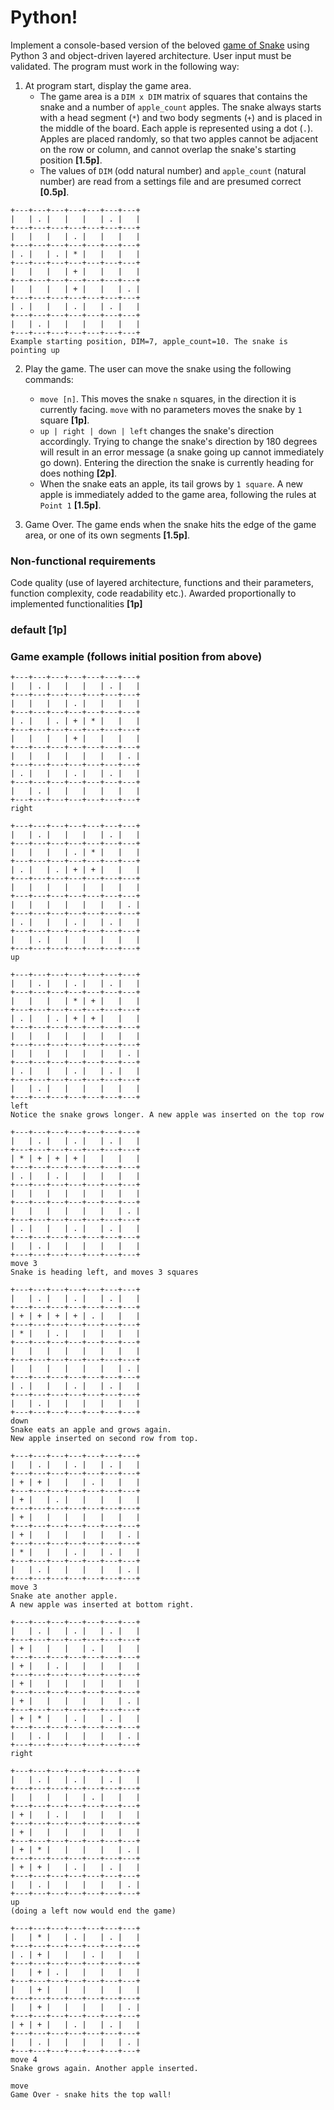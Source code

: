 # Python!
Implement a console-based version of the beloved [game of Snake](https://www.google.com/search?q=play+snake) using Python 3 and object-driven layered architecture. User input must be validated. The program must work in the following way:
1. At program start, display the game area.
   - The game area is a `DIM x DIM` matrix of squares that contains the snake and a number of `apple_count` apples. The snake always starts with a head segment (`*`) and two body segments (`+`) and is placed in the middle of the board. Each apple is represented using a dot (`.`). Apples are placed randomly, so that two apples cannot be adjacent on the row or column, and cannot overlap the snake's starting position **[1.5p]**.
   - The values of `DIM` (odd natural number) and `apple_count` (natural number) are read from a settings file and are presumed correct **[0.5p]**.
```
+---+---+---+---+---+---+---+
|   | . |   |   |   | . |   |
+---+---+---+---+---+---+---+
|   |   |   | . |   |   |   |
+---+---+---+---+---+---+---+
| . |   | . | * |   |   |   |
+---+---+---+---+---+---+---+
|   |   |   | + |   |   |   |
+---+---+---+---+---+---+---+
|   |   |   | + |   |   | . |
+---+---+---+---+---+---+---+
| . |   |   | . |   | . |   |
+---+---+---+---+---+---+---+
|   | . |   |   |   |   |   |
+---+---+---+---+---+---+---+
Example starting position, DIM=7, apple_count=10. The snake is pointing up
```

2. Play the game. The user can move the snake using the following commands:
    - `move [n]`. This moves the snake `n` squares, in the direction it is currently facing. `move` with no parameters moves the snake by `1` square **[1p]**.
    - `up | right | down | left` changes the snake's direction accordingly. Trying to change the snake's direction by 180 degrees will result in an error message (a snake going up cannot immediately go down). Entering the direction the snake is currently heading for does nothing **[2p]**.
    - When the snake eats an apple, its tail grows by `1 square`. A new apple is immediately added to the game area, following the rules at `Point 1` **[1.5p]**.

3. Game Over. The game ends when the snake hits the edge of the game area, or one of its own segments **[1.5p]**.

### Non-functional requirements
Code quality (use of layered architecture, functions and their parameters, function complexity, code readability etc.). Awarded proportionally to implemented functionalities **[1p]**
### default **[1p]**

### Game example (follows initial position from above)
```
+---+---+---+---+---+---+---+
|   | . |   |   |   | . |   |
+---+---+---+---+---+---+---+
|   |   |   | . |   |   |   |
+---+---+---+---+---+---+---+
| . |   | . | + | * |   |   |
+---+---+---+---+---+---+---+
|   |   |   | + |   |   |   |
+---+---+---+---+---+---+---+
|   |   |   |   |   |   | . |
+---+---+---+---+---+---+---+
| . |   |   | . |   | . |   |
+---+---+---+---+---+---+---+
|   | . |   |   |   |   |   |
+---+---+---+---+---+---+---+
right
```

```
+---+---+---+---+---+---+---+
|   | . |   |   |   | . |   |
+---+---+---+---+---+---+---+
|   |   |   | . | * |   |   |
+---+---+---+---+---+---+---+
| . |   | . | + | + |   |   |
+---+---+---+---+---+---+---+
|   |   |   |   |   |   |   |
+---+---+---+---+---+---+---+
|   |   |   |   |   |   | . |
+---+---+---+---+---+---+---+
| . |   |   | . |   | . |   |
+---+---+---+---+---+---+---+
|   | . |   |   |   |   |   |
+---+---+---+---+---+---+---+
up
```

```
+---+---+---+---+---+---+---+
|   | . |   | . |   | . |   |
+---+---+---+---+---+---+---+
|   |   |   | * | + |   |   |
+---+---+---+---+---+---+---+
| . |   | . | + | + |   |   |
+---+---+---+---+---+---+---+
|   |   |   |   |   |   |   |
+---+---+---+---+---+---+---+
|   |   |   |   |   |   | . |
+---+---+---+---+---+---+---+
| . |   |   | . |   | . |   |
+---+---+---+---+---+---+---+
|   | . |   |   |   |   |   |
+---+---+---+---+---+---+---+
left
Notice the snake grows longer. A new apple was inserted on the top row
```

```
+---+---+---+---+---+---+---+
|   | . |   | . |   | . |   |
+---+---+---+---+---+---+---+
| * | + | + | + |   |   |   |
+---+---+---+---+---+---+---+
| . |   | . |   |   |   |   |
+---+---+---+---+---+---+---+
|   |   |   |   |   |   |   |
+---+---+---+---+---+---+---+
|   |   |   |   |   |   | . |
+---+---+---+---+---+---+---+
| . |   |   | . |   | . |   |
+---+---+---+---+---+---+---+
|   | . |   |   |   |   |   |
+---+---+---+---+---+---+---+
move 3
Snake is heading left, and moves 3 squares
```

```
+---+---+---+---+---+---+---+
|   | . |   | . |   | . |   |
+---+---+---+---+---+---+---+
| + | + | + | + | . |   |   |
+---+---+---+---+---+---+---+
| * |   | . |   |   |   |   |
+---+---+---+---+---+---+---+
|   |   |   |   |   |   |   |
+---+---+---+---+---+---+---+
|   |   |   |   |   |   | . |
+---+---+---+---+---+---+---+
| . |   |   | . |   | . |   |
+---+---+---+---+---+---+---+
|   | . |   |   |   |   |   |
+---+---+---+---+---+---+---+
down
Snake eats an apple and grows again.
New apple inserted on second row from top.
```

```
+---+---+---+---+---+---+---+
|   | . |   | . |   | . |   |
+---+---+---+---+---+---+---+
| + | + |   |   | . |   |   |
+---+---+---+---+---+---+---+
| + |   | . |   |   |   |   |
+---+---+---+---+---+---+---+
| + |   |   |   |   |   |   |
+---+---+---+---+---+---+---+
| + |   |   |   |   |   | . |
+---+---+---+---+---+---+---+
| * |   |   | . |   | . |   |
+---+---+---+---+---+---+---+
|   | . |   |   |   |   | . |
+---+---+---+---+---+---+---+
move 3
Snake ate another apple.
A new apple was inserted at bottom right.
```

```
+---+---+---+---+---+---+---+
|   | . |   | . |   | . |   |
+---+---+---+---+---+---+---+
| + |   |   |   | . |   |   |
+---+---+---+---+---+---+---+
| + |   | . |   |   |   |   |
+---+---+---+---+---+---+---+
| + |   |   |   |   |   |   |
+---+---+---+---+---+---+---+
| + |   |   |   |   |   | . |
+---+---+---+---+---+---+---+
| + | * |   | . |   | . |   |
+---+---+---+---+---+---+---+
|   | . |   |   |   |   | . |
+---+---+---+---+---+---+---+
right
```

```
+---+---+---+---+---+---+---+
|   | . |   | . |   | . |   |
+---+---+---+---+---+---+---+
|   |   |   |   | . |   |   |
+---+---+---+---+---+---+---+
| + |   | . |   |   |   |   |
+---+---+---+---+---+---+---+
| + |   |   |   |   |   |   |
+---+---+---+---+---+---+---+
| + | * |   |   |   |   | . |
+---+---+---+---+---+---+---+
| + | + |   | . |   | . |   |
+---+---+---+---+---+---+---+
|   | . |   |   |   |   | . |
+---+---+---+---+---+---+---+
up
(doing a left now would end the game)
```

```
+---+---+---+---+---+---+---+
|   | * |   | . |   | . |   |
+---+---+---+---+---+---+---+
| . | + |   |   | . |   |   |
+---+---+---+---+---+---+---+
|   | + | . |   |   |   |   |
+---+---+---+---+---+---+---+
|   | + |   |   |   |   |   |
+---+---+---+---+---+---+---+
|   | + |   |   |   |   | . |
+---+---+---+---+---+---+---+
| + | + |   | . |   | . |   |
+---+---+---+---+---+---+---+
|   | . |   |   |   |   | . |
+---+---+---+---+---+---+---+
move 4
Snake grows again. Another apple inserted.
```

```
move
Game Over - snake hits the top wall!
```
